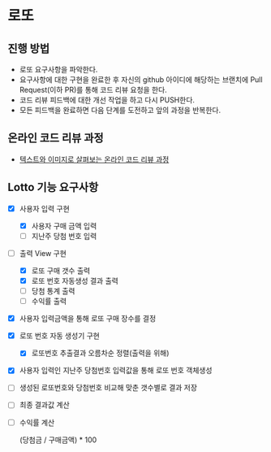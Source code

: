 # 로또
## 진행 방법
* 로또 요구사항을 파악한다.
* 요구사항에 대한 구현을 완료한 후 자신의 github 아이디에 해당하는 브랜치에 Pull Request(이하 PR)를 통해 코드 리뷰 요청을 한다.
* 코드 리뷰 피드백에 대한 개선 작업을 하고 다시 PUSH한다.
* 모든 피드백을 완료하면 다음 단계를 도전하고 앞의 과정을 반복한다.

## 온라인 코드 리뷰 과정
* [텍스트와 이미지로 살펴보는 온라인 코드 리뷰 과정](https://github.com/next-step/nextstep-docs/tree/master/codereview)



## Lotto 기능 요구사항

- [x] 사용자 입력 구현

  - [x] 사용자 구매 금액 입력
  - [ ] 지난주 당첨 번호 입력

- [ ] 출력 View 구현

  - [x] 로또 구매 갯수 출력
  - [x] 로또 번호 자동생성 결과 출력
  - [ ] 당첨 통계 출력
  - [ ] 수익률 출력

- [x] 사용자 입력금액을 통해 로또 구매 장수를 결정

- [x] 로또 번호 자동 생성기 구현

  - [x] 로또번호 추출결과 오름차순 정렬(출력을 위해)

- [x] 사용자 입력인 지난주 당첨번호 입력값을 통해 로또 번호 객체생성

- [ ] 생성된 로또번호와 당첨번호 비교해 맞춘 갯수별로 결과 저장

- [ ] 최종 결과값 계산

- [ ] 수익률 계산

  (당첨금 / 구매금액) * 100

